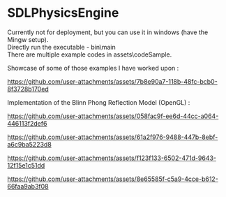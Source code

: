 # SDLPhysicsEngine
Currently not for deployment, but you can use it in windows (have the Mingw setup). <br/>
Directly run the executable - bin\main  <br/>
There are multiple example codes in assets\codeSample. </br>


Showcase of some of those examples I have worked upon : </br>


https://github.com/user-attachments/assets/7b8e90a7-118b-48fc-bcb0-8f3728b170ed

Implementation of the Blinn Phong Reflection Model (OpenGL) : </br>

https://github.com/user-attachments/assets/058fac9f-ee6d-44cc-a064-446113f2def6



https://github.com/user-attachments/assets/61a2f976-9488-447b-8ebf-a6c9ba5223d8



https://github.com/user-attachments/assets/f123f133-6502-471d-9643-12f15e1c51dd



https://github.com/user-attachments/assets/8e65585f-c5a9-4cce-b612-66faa9ab3f08


